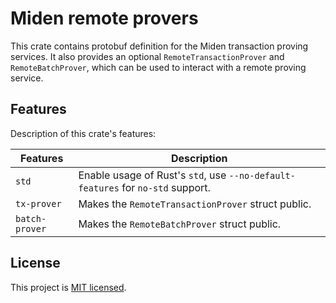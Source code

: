 # Miden remote provers

This crate contains protobuf definition for the Miden transaction proving services. It also provides an optional `RemoteTransactionProver` and `RemoteBatchProver`, which can be used to interact with a remote proving service.

## Features

Description of this crate's features:

| Features     | Description                                                                                                 |
| ------------ | ------------------------------------------------------------------------------------------------------------|
| `std`        | Enable usage of Rust's `std`, use `--no-default-features` for `no-std` support.                             |
| `tx-prover`  | Makes the `RemoteTransactionProver` struct public.                                                          |
| `batch-prover`  | Makes the `RemoteBatchProver` struct public.                                                          |

## License

This project is [MIT licensed](../LICENSE).
